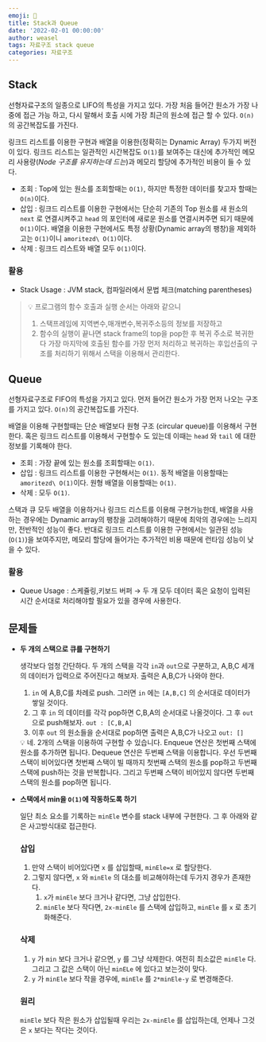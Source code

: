 ```yaml
---
emoji: 📓
title: Stack과 Queue
date: '2022-02-01 00:00:00'
author: weasel
tags: 자료구조 stack queue
categories: 자료구조
---
```


## Stack

선형자료구조의 일종으로 LIFO의 특성을 가지고 있다. 가장 처음 들어간 원소가 가장 나중에 접근 가능 하고, 다시 말해서 호출 시에 가장 최근의 원소에 접근 할 수 있다. `O(n)`의 공간복잡도를 가진다.

링크드 리스트를 이용한 구현과 배열을 이용한(정확히는 Dynamic Array) 두가지 버전이 있다. 링크드 리스트는 일관적인 시간복잡도 `O(1)`를 보여주는 대신에 추가적인 메모리 사용량(*Node 구조를 유지하는데 드는*)과 메모리 할당에 추가적인 비용이 들 수 있다.

- 조회 : Top에 있는 원소를 조회할때는 `O(1)`, 하지만 특정한 데이터를 찾고자 할때는 `O(n)`이다.
- 삽입 : 링크드 리스트를 이용한 구현에서는 단순히 기존의 Top 원소를 새 원소의 `next` 로 연결시켜주고 `head` 의 포인터에 새로운 원소를 연결시켜주면 되기 때문에 `O(1)`이다. 
배열을 이용한 구현에서도 특정 상황(Dynamic array의 팽창)을 제외하고는 `O(1)`이니 `amoritezd\ O(1)`이다.
- 삭제 : 링크드 리스트와 배열 모두 `O(1)`이다.

### 활용
- Stack Usage : JVM stack, 컴파일러에서 문법 체크(matching parentheses)

>💡 프로그램의 함수 호출과 실행 순서는 아래와 같으니
>1. 스택프레임에 지역변수,매개변수,복귀주소등의 정보를 저장하고 
>2. 함수의 실행이 끝나면 stack frame의 top을 pop한 후 복귀 주소로 복귀한다
>가장 마지막에 호출된 함수를 가장 먼저 처리하고 복귀하는 후입선출의 구조를 처리하기 위해서 스택을 이용해서 관리한다.

## Queue

선형자료구조로 FIFO의 특성을 가지고 있다. 먼저 들어간 원소가 가장 먼저 나오는 구조를 가지고 있다. `O(n)`의 공간복잡도를 가진다.

배열을 이용해 구현할때는 단순 배열보다 원형 구조 (circular queue)를 이용해서 구현한다. 혹은 링크드 리스트를 이용해서 구현할수 도 있는데 이때는 `head` 와 `tail` 에 대한 정보를 기록해야 한다.

- 조회 : 가장 끝에 있는 원소를 조회할때는 `O(1)`.
- 삽입 : 링크드 리스트를 이용한 구현해서는 `O(1)`. 동적 배열을 이용할때는 `amoritezd\ O(1)`이다. 원형 배열을 이용할때는 `O(1)`.
- 삭제 : 모두 `O(1)`.

스택과 큐 모두 배열을 이용하거나 링크드 리스트를 이용해 구현가능한데, 배열을 사용하는 경우에는 Dynamic array의 팽창을 고려해야하기 때문에 최악의 경우에는 느리지만, 전반적인 성능이 좋다. 반대로 링크드 리스트를 이용한 구현에서는 일관된 성능(`O(1)`)을 보여주지만, 메모리 할당에 들어가는 추가적인 비용 때문에 런타임 성능이 낮을 수 있다.

### 활용
- Queue Usage : 스케쥴링,키보드 버퍼 → 두 개 모두 데이터 혹은 요청이 입력된 시간 순서대로 처리해야할 필요가 있을 경우에 사용한다.





## 문제들

- **두 개의 스택으로 큐를 구현하기**
    
    생각보다 엄청 간단하다. 두 개의 스택을 각각 `in`과 `out`으로 구분하고, A,B,C 세개의 데이터가 입력으로 주어진다고 해보자. 출력은 A,B,C가 나와야 한다.
    
    1. `in` 에 A,B,C를 차례로 push. 그러면 `in` 에는 `[A,B,C]` 의 순서대로 데이터가 쌓일 것이다.
    2. 그 후 `in` 의 데이터를 각각 pop하면 C,B,A의 순서대로 나올것이다. 그 후  `out` 으로 push해보자. `out : [C,B,A]` 
    3. 이후 `out` 의 원소들을 순서대로 pop하면 출력은 A,B,C가 나오고 `out: []` 
    
    <aside>
    💡 네. 2개의 스택을 이용하여 구현할 수 있습니다. Enqueue 연산은 첫번째 스택에 원소를 추가하면 됩니다. Dequeue 연산은 두번째 스택을 이용합니다. 우선 두번째 스택이 비어있다면 첫번째 스택이 빌 때까지 첫번째 스택의 원소를 pop하고 두번째 스택에 push하는 것을 반복합니다. 그리고 두번째 스택이 비어있지 않다면 두번째 스택의 원소를 pop하면 됩니다.
    
    </aside>
    
- **스택에서 min을 `O(1)`에 작동하도록 하기**
    
    일단 최소 요소를 기록하는 `minEle` 변수를 stack 내부에 구현한다. 그 후 아래와 같은 사고방식대로 접근한다.
    
    ### 삽입
    
    1. 만약 스택이 비어있다면 `x` 를 삽입할때, `minEle=x` 로 할당한다.
    2. 그렇지 않다면, `x` 와 `minEle` 의 대소를 비교해야하는데 두가지 경우가 존재한다.
        1. `x`가 `minEle` 보다 크거나 같다면, 그냥 삽입한다.
        2. `minEle` 보다 작다면, `2x-minEle` 를 스택에 삽입하고, `minEle` 를 `x` 로 초기화해준다.
    
    ### 삭제
    
    1. `y` 가 `min` 보다 크거나 같으면, `y` 를 그냥 삭제한다. 여전히 최소값은 `minEle` 다. 그리고 그 값은 스택이 아닌 `minELe` 에 있다고 보는것이 맞다.
    2. `y` 가 `minEle` 보다 작을 경우에, `minEle` 를 `2*minEle-y` 로 변경해준다.
    
    ### 원리
    
    `minEle` 보다 작은 원소가 삽입될때 우리는 `2x-minEle` 를 삽입하는데, 언제나 그것은 `x` 보다는 작다는 것이다.

```toc
```